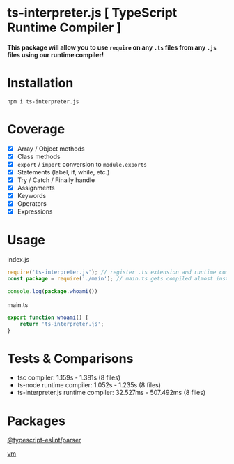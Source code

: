 # ts-interpreter.js [ TypeScript Runtime Compiler ]

#### This package will allow you to use `require` on any `.ts` files from any `.js` files using our runtime compiler!

#
# Installation
```
npm i ts-interpreter.js
```

# Coverage
- [x] Array / Object methods
- [x] Class methods
- [x] `export` / `import` conversion to `module.exports`
- [x] Statements (label, if, while, etc.)
- [x] Try / Catch / Finally handle
- [x] Assignments
- [x] Keywords
- [x] Operators
- [x] Expressions

# Usage
index.js
```js
require('ts-interpreter.js'); // register .ts extension and runtime compiler
const package = require('./main'); // main.ts gets compiled almost instant during runtime

console.log(package.whoami())
```

main.ts
```ts
export function whoami() {
	return 'ts-interpreter.js';
}
```

# Tests & Comparisons
- tsc compiler: 1.159s - 1.381s (8 files)
- ts-node runtime compiler: 1.052s - 1.235s (8 files)
- ts-interpreter.js runtime compiler: 32.527ms - 507.492ms (8 files)

# Packages
[@typescript-eslint/parser](https://npmjs.com/package/@typescript-eslint/parser)

[vm](https://npmjs.com/package/vm)